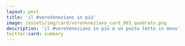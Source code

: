 ```yaml
---
layout: post
title: 'il #veroVeneziano in più'
image: /assets/img/card/veroVeneziano_card_003_quadrato.png
description: 'il #veroVeneziano in più è un posto letto in meno'
twitter:card: summary
---
```

